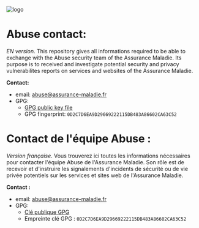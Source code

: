 ![logo](https://avatars0.githubusercontent.com/u/35814749?s=200&v=4)

# Abuse contact:
*EN version*. This repository gives all informations required to be able to exchange with the Abuse security team of the Assurance Maladie. Its purpose is to received and investigate potential security and privacy vulnerabilites reports on services and websites of the Assurance Maladie.

**Contact:**
* email: [abuse@assurance-maladie.fr](mailto:abuse@assurance-maladie.fr)
* GPG:
  * [GPG public key file](https://github.com/AssuranceMaladieSec/abuse/blob/master/abuse-gpg-public-key.txt)
  * GPG fingerprint: `0D2C7D6EA9D29669222115DB483A86602CA63C52`

# Contact de l'équipe Abuse :
*Version française*. Vous trouverez ici toutes les informations nécessaires pour contacter l'équipe Abuse de l'Assurance Maladie. Son rôle est de recevoir et d'instruire les signalements d'incidents de sécurité ou de vie privée potentiels sur les services et sites web de l'Assurance Maladie.

**Contact :**
* email: [abuse@assurance-maladie.fr](mailto:abuse@assurance-maladie.fr)
* GPG:
  * [Clé publique GPG](https://github.com/AssuranceMaladieSec/abuse/blob/master/abuse-gpg-public-key.txt) 
  * Empreinte clé GPG : `0D2C7D6EA9D29669222115DB483A86602CA63C52`
